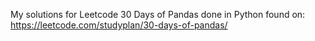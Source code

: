 My solutions for Leetcode 30 Days of Pandas done in Python found on: https://leetcode.com/studyplan/30-days-of-pandas/
